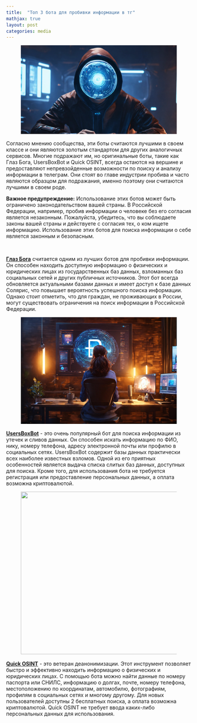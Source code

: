```yaml
---
title:  "Топ 3 бота для пробивки информации в тг"
mathjax: true
layout: post
categories: media
---
```


<figure><img src=".gitbook/assets/brave_7mZoemdymk.jpg" alt=""><figcaption></figcaption></figure>

Согласно мнению сообщества, эти боты считаются лучшими в своем классе и они являются золотым стандартом для других аналогичных сервисов. Многие подражают им, но оригинальные боты, такие как Глаз Бога, UsersBoxBot и Quick OSINT, всегда остаются на вершине и предоставляют непревзойденные возможности по поиску и анализу информации в телеграм. Они стоят во главе индустрии пробива и часто являются образцом для подражания, именно поэтому они считаются лучшими в своем роде.

**Важное предупреждение:** Использование этих ботов может быть ограничено законодательством вашей страны. В Российской Федерации, например, пробив информации о человеке без его согласия является незаконным. Пожалуйста, убедитесь, что вы соблюдаете законы вашей страны и действуете с согласия тех, о ком ищете информацию. Использование этих ботов для поиска информации о себе является законным и безопасным.

<figure><img src="https://img2.teletype.in/files/12/69/1269c808-5bd2-4bbf-91cb-1a22bd47d27f.png" alt=""><figcaption></figcaption></figure>

[**Глаз Бога**](https://bit.ly/46hAYBV) считается одним из лучших ботов для пробивки информации. Он способен находить доступную информацию о физических и юридических лицах из государственных баз данных, взломанных баз социальных сетей и других публичных источников. Этот бот всегда обновляется актуальными базами данных и имеет доступ к базе данных Солярис, что повышает вероятность успешного поиска информации. Однако стоит отметить, что для граждан, не проживающих в России, могут существовать ограничения на поиск информации в Российской Федерации.

<figure><img src=".gitbook/assets/_AI Financing exploration of.jpg" alt=""><figcaption></figcaption></figure>

[**UsersBoxBot**](/usersbox/) - это очень популярный бот для поиска информации из утечек и сливов данных. Он способен искать информацию по ФИО, нику, номеру телефона, адресу электронной почты или профилю в социальных сетях. UsersBoxBot содержит базы данных практически всех наиболее известных взломов. Одной из его приятных особенностей является выдача списка слитых баз данных, доступных для поиска. Кроме того, для использования бота не требуется регистрация или предоставление персональных данных, а оплата возможна криптовалютой.

<figure><img src="https://img1.teletype.in/files/0e/aa/0eaadecb-a47b-46a9-9668-a270eb96ab6b.jpeg" alt="" height="442" width="639"><figcaption></figcaption></figure>

[**Quick OSINT**](/quick-osint/) - это ветеран деанонимизации. Этот инструмент позволяет быстро и эффективно находить информацию о физических и юридических лицах. С помощью бота можно найти данные по номеру паспорта или СНИЛС, информацию о долгах, почте, номеру телефона, местоположению по координатам, автомобилю, фотографиям, профилям в социальных сетях и многому другому. Для новых пользователей доступны 2 бесплатных поиска, а оплата возможна криптовалютой. Quick OSINT не требует ввода каких-либо персональных данных для использования.
